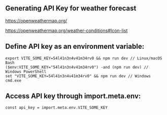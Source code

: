 ## Generating API Key for weather forecast

https://openweathermap.org/

https://openweathermap.org/weather-conditions#Icon-list

## Define API key as an environment variable:

```
export VITE_SOME_KEY=54l41n3n4v41m34rv0 && npm run dev // Linux/macOS Bash
($env:VITE_SOME_KEY="54l41n3n4v41m34rv0") -and (npm run dev) // Windows PowerShell
set "VITE_SOME_KEY=54l41n3n4v41m34rv0" && npm run dev // Windows cmd.exe
```

## Access API key through import.meta.env:

```
const api_key = import.meta.env.VITE_SOME_KEY
```
